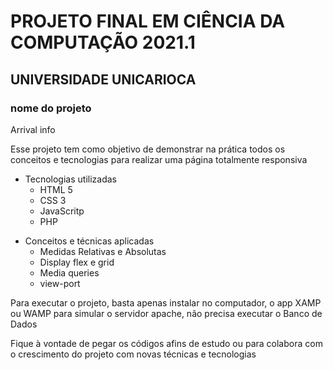 <h1>PROJETO FINAL EM CIÊNCIA DA COMPUTAÇÃO 2021.1</h1>

<h2>UNIVERSIDADE UNICARIOCA</h2>

<h3>nome do projeto</h3>

<p>Arrival info<p/>

<p>Esse projeto tem como objetivo de demonstrar na prática todos os conceitos e tecnologias para realizar uma página totalmente responsiva</p>

<ul>
  <li>Tecnologias utilizadas
    <ul>
    <li>HTML 5 </li>
    <li>CSS 3</li>
    <li>JavaScritp</li>
    <li>PHP</li>
  </ul>
  </li>
</ul>

<ul>
  <li>Conceitos e técnicas aplicadas
    <ul>
    <li>Medidas Relativas e Absolutas </li>
    <li>Display flex e grid</li>
    <li>Media queries</li>
    <li>view-port</li>
  </ul>
  </li>
</ul>

<p>Para executar o projeto, basta apenas instalar no computador, o app XAMP ou WAMP para simular o servidor apache, não precisa executar o Banco de Dados<p/>

<p>Fique à vontade de pegar os códigos afins de estudo ou para colabora com o crescimento do projeto com novas técnicas e tecnologias</p>
